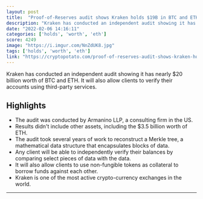 ```yaml
---
layout: post
title:  "Proof-of-Reserves audit shows Kraken holds $19B in BTC and ETH and proved every coin was on spot"
description: "Kraken has conducted an independent audit showing it has nearly $20 billion worth of BTC and ETH. It will also allow clients to verify their accounts using third-party services."
date: "2022-02-06 14:16:11"
categories: ['holds', 'worth', 'eth']
score: 4249
image: "https://i.imgur.com/NnZdUK8.jpg"
tags: ['holds', 'worth', 'eth']
link: "https://cryptopotato.com/proof-of-reserves-audit-shows-kraken-holds-19b-in-btc-and-eth/"
---
```


Kraken has conducted an independent audit showing it has nearly $20 billion worth of BTC and ETH. It will also allow clients to verify their accounts using third-party services.

## Highlights

- The audit was conducted by Armanino LLP, a consulting firm in the US.
- Results didn't include other assets, including the $3.5 billion worth of ETH.
- The audit took several years of work to reconstruct a Merkle tree, a mathematical data structure that encapsulates blocks of data.
- Any client will be able to independently verify their balances by comparing select pieces of data with the data.
- It will also allow clients to use non-fungible tokens as collateral to borrow funds against each other.
- Kraken is one of the most active crypto-currency exchanges in the world.

---

